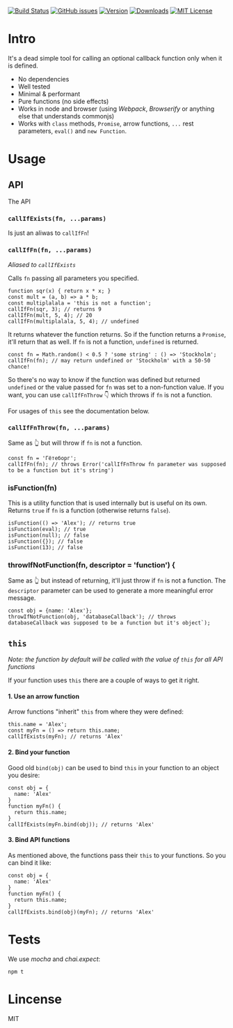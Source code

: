 [![Build Status](https://travis-ci.org/userpixel/callifexists.svg?branch=master)](https://travis-ci.org/userpixel/callifexists)
[![GitHub issues](https://img.shields.io/github/issues/userpixel/callifexists.svg)](https://github.com/userpixel/callifexists/issues)
[![Version](https://img.shields.io/npm/v/callifexists.svg?style=flat-square)](http://npm.im/callifexists)
[![Downloads](https://img.shields.io/npm/dm/callifexists.svg?style=flat-square)](http://npm-stat.com/charts.html?package=callifexists&from=2017-01-01)
[![MIT License](https://img.shields.io/npm/l/callifexists.svg?style=flat-square)](http://opensource.org/licenses/MIT)

# Intro

It's a dead simple tool for calling an optional callback function only when it is defined.

* No dependencies
* Well tested
* Minimal & performant
* Pure functions (no side effects)
* Works in node and browser (using *Webpack*, *Browserify* or anything else that understands commonjs)
* Works with `class` methods, `Promise`, arrow functions, `...` rest parameters, `eval()` and `new Function`.

# Usage

## API

The API 

### `callIfExists(fn, ...params)`

Is just an aliwas to `callIfFn`!

### `callIfFn(fn, ...params)`

*Aliased to `callIfExists`*

Calls `fn` passing all parameters you specified.

```
function sqr(x) { return x * x; }
const mult = (a, b) => a * b;
const multiplalala = 'this is not a function';
callIfFn(sqr, 3); // returns 9
callIfFn(mult, 5, 4); // 20
callIfFn(multiplalala, 5, 4); // undefined
```

It returns whatever the function returns. So if the function returns a `Promise`, it'll return that
as  well.
If `fn` is not a function, `undefined` is returned.

```
const fn = Math.random() < 0.5 ? 'some string' : () => 'Stockholm';
callIfFn(fn); // may return undefined or 'Stockholm' with a 50-50 chance!
```

So there's no way to know if the function was defined but returned `undefined` or the value passed
for `fn` was set to a non-function value.
If you want, you can use `callIfFnThrow` 👇 which throws if `fn` is not a function.

For usages of `this` see the documentation below.

### `callIfFnThrow(fn, ...params)`

Same as 👆 but will throw if `fn` is not a function.

```
const fn = 'Гётеборг';
callIfFn(fn); // throws Error('callIfFnThrow fn parameter was supposed to be a function but it's string')
```

### isFunction(fn)

This is a utility function that is used internally but is useful on its own.
Returns `true` if `fn` is a function (otherwise returns `false`).

```
isFunction(() => 'Alex'); // returns true
isFunction(eval); // true
isFunction(null); // false
isFunction({}); // false
isFunction(13); // false
```

### throwIfNotFunction(fn, descriptor = 'function') {
  
Same as 👆 but instead of returning, it'll just throw if `fn` is not a function.
The `descriptor` parameter can be used to generate a more meaningful error message.

```
const obj = {name: 'Alex'};
throwIfNotFunction(obj, 'databaseCallback'); // throws databaseCallback was supposed to be a function but it's object`);
```

## `this`

*Note: the function by default will be called with the value of `this` for all API functions*

If your function uses `this` there are a couple of ways to get it right.

#### 1. Use an arrow function

Arrow functions "inherit" `this` from where they were defined:

```
this.name = 'Alex';
const myFn = () => return this.name;
callIfExists(myFn); // returns 'Alex'
```

#### 2. Bind your function

Good old `bind(obj)` can be used to bind `this` in your function to an object you desire:

```
const obj = {
  name: 'Alex'
}
function myFn() {
  return this.name;
}
callIfExists(myFn.bind(obj)); // returns 'Alex'
```

#### 3. Bind API functions

As mentioned above, the functions pass their `this` to your functions. So you can bind it like:

```
const obj = {
  name: 'Alex'
}
function myFn() {
  return this.name;
}
callIfExists.bind(obj)(myFn); // returns 'Alex'
```

# Tests

We use *mocha* and *chai.expect*:

```
npm t
```

# Lincense

MIT
